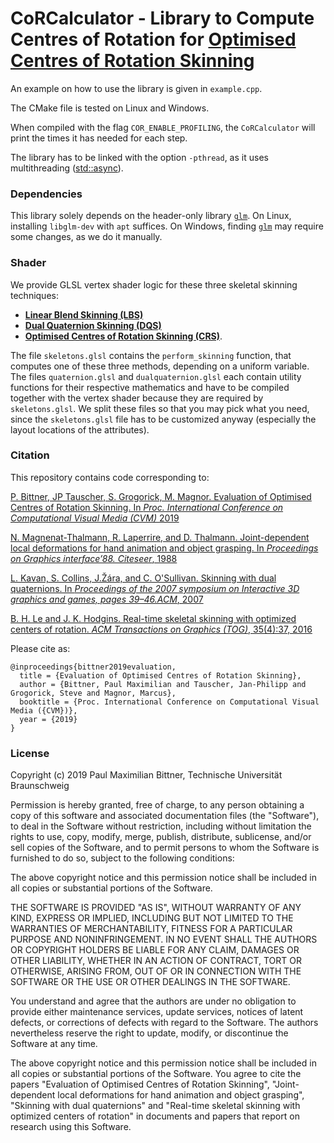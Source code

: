 # CoRCalculator - Library to Compute Centres of Rotation for [Optimised Centres of Rotation Skinning][3]
An example on how to use the library is given in `example.cpp`.

The CMake file is tested on Linux and Windows.

When compiled with the flag `COR_ENABLE_PROFILING`, the `CoRCalculator` will print the times it has needed for each step.

The library has to be linked with the option `-pthread`, as it uses multithreading ([std::async](http://www.cplusplus.com/reference/future/async/)).

### Dependencies
This library solely depends on the header-only library [`glm`][4].
On Linux, installing `libglm-dev` with `apt` suffices.
On Windows, finding [`glm`][4] may require some changes, as we do it manually.

### Shader
We provide GLSL vertex shader logic for these three skeletal skinning techniques:

* **[Linear Blend Skinning (LBS)][1]**
* **[Dual Quaternion Skinning (DQS)][2]**
* **[Optimised Centres of Rotation Skinning (CRS)][3]**.

The file `skeletons.glsl` contains the `perform_skinning` function, that computes one of these three methods, depending on a uniform variable.
The files `quaternion.glsl` and `dualquaternion.glsl` each contain utility functions for their respective mathematics and have to be compiled
together with the vertex shader because they are required by `skeletons.glsl`.
We split these files so that you may pick what you need, since the `skeletons.glsl` file has to be customized anyway (especially the layout locations of the attributes).


### Citation
This repository contains code corresponding to:

[P. Bittner, JP Tauscher, S. Grogorick, M. Magnor. Evaluation of Optimised Centres of Rotation Skinning. In _Proc. International Conference on Computational Visual Media (CVM)_ 2019](https://graphics.tu-bs.de/publications/bittner2019evaluation)

[N.  Magnenat-Thalmann,  R.  Laperrire,  and  D. Thalmann. Joint-dependent local deformations for hand animation and object grasping. In _Proceedings on Graphics interface’88. Citeseer_, 1988](1)

[L. Kavan, S. Collins, J.Žára, and C. O'Sullivan. Skinning with dual quaternions. In _Proceedings of the 2007 symposium on Interactive 3D graphics and games, pages 39–46.ACM_, 2007](2)

[B. H. Le and J. K. Hodgins. Real-time skeletal skinning with optimized centers of rotation. _ACM Transactions on Graphics (TOG)_, 35(4):37, 2016](3)

Please cite as:

    @inproceedings{bittner2019evaluation,
      title = {Evaluation of Optimised Centres of Rotation Skinning},
      author = {Bittner, Paul Maximilian and Tauscher, Jan-Philipp and Grogorick, Steve and Magnor, Marcus},
      booktitle = {Proc. International Conference on Computational Visual Media ({CVM})},
      year = {2019}
    }

### License

Copyright (c) 2019 Paul Maximilian Bittner, Technische Universität Braunschweig

Permission is hereby granted, free of charge, to any person obtaining a copy
of this software and associated documentation files (the "Software"), to deal
in the Software without restriction, including without limitation the rights
to use, copy, modify, merge, publish, distribute, sublicense, and/or sell
copies of the Software, and to permit persons to whom the Software is
furnished to do so, subject to the following conditions:

The above copyright notice and this permission notice shall be included in all
copies or substantial portions of the Software.

THE SOFTWARE IS PROVIDED "AS IS", WITHOUT WARRANTY OF ANY KIND, EXPRESS OR
IMPLIED, INCLUDING BUT NOT LIMITED TO THE WARRANTIES OF MERCHANTABILITY,
FITNESS FOR A PARTICULAR PURPOSE AND NONINFRINGEMENT. IN NO EVENT SHALL THE
AUTHORS OR COPYRIGHT HOLDERS BE LIABLE FOR ANY CLAIM, DAMAGES OR OTHER
LIABILITY, WHETHER IN AN ACTION OF CONTRACT, TORT OR OTHERWISE, ARISING FROM,
OUT OF OR IN CONNECTION WITH THE SOFTWARE OR THE USE OR OTHER DEALINGS IN THE
SOFTWARE.

You understand and agree that the authors are under no obligation to provide
either maintenance services, update services, notices of latent defects, or
corrections of defects with regard to the Software. The authors nevertheless
reserve the right to update, modify, or discontinue the Software at any time.

The above copyright notice and this permission notice shall be included in all
copies or substantial portions of the Software. You agree to cite the papers
"Evaluation of Optimised Centres of Rotation Skinning",
"Joint-dependent local deformations for hand animation and object grasping",
"Skinning with dual quaternions"
and "Real-time skeletal skinning with optimized centers of rotation"
in documents and papers that
report on research using this Software.

[1]: http://citeseerx.ist.psu.edu/viewdoc/summary?doi=10.1.1.14.9310
[2]: https://dl.acm.org/citation.cfm?id=1230107
[3]: https://dl.acm.org/citation.cfm?id=2925959
[4]: https://glm.g-truc.net/0.9.9/index.html